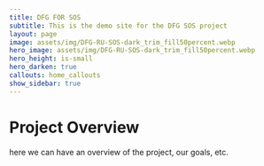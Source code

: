```yaml
---
title: DFG FOR SOS
subtitle: This is the demo site for the DFG SOS project
layout: page
image: assets/img/DFG-RU-SOS-dark_trim_fill50percent.webp
hero_image: assets/img/DFG-RU-SOS-dark_trim_fill50percent.webp
hero_height: is-small
hero_darken: true
callouts: home_callouts
show_sidebar: true
---
```


# Project Overview

here we can have an overview of the project, our goals, etc.

